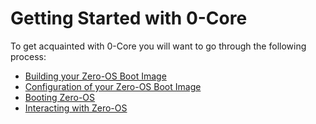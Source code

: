 # Getting Started with 0-Core

To get acquainted with 0-Core you will want to go through the following process:

- [Building your Zero-OS Boot Image](../building/building.md)
- [Configuration of your Zero-OS Boot Image](../config/config.md)
- [Booting Zero-OS](../booting/booting.md)
- [Interacting with Zero-OS](../interacting/interacting.md)
